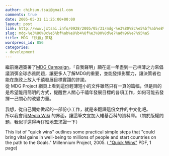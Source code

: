 ```yaml
---
author: chihsun.tsai@gmail.com
comments: true
date: 2005-05-31 11:25:00+00:00
layout: post
link: http://www.jxtsai.info/0928/2005/05/31/mdg-%e3%80%8c%e5%bf%ab%e8%b4%8f%e3%80%8d%e7%ad%96%e7%95%a5/
slug: mdg-%e3%80%8c%e5%bf%ab%e8%b4%8f%e3%80%8d%e7%ad%96%e7%95%a5
title: MDG 「快贏」策略
wordpress_id: 856
categories:
- development
---
```


繼前幾週簽署了[MDG Campaign](https://www.kintera.org/site/apps/kb/home/login.asp?kntaw3801=09F47C4C7C3444E0897D278F00C74328&c=grKVL2NLE&b=173918&signinreq=1&targetURL=http%3A%2F%2Fwww.millenniumcampaign.org%2Fsiteapps%2Fpersonalpage%2FPageEditor.aspx%3Fc%3DgrKVL2NLE%26b%3D259078)，「自我聲明」願在這一年盡到一己棉薄之力來倡議消弭全球赤貧問題，讓更多人了解MDG的重要，並能發揮影響力，讓決策者也能在施政上放入千禧發展目標實踐的許諾。  
從 MDG Project 網頁上看到這份輕薄短小的文件雖然只有一頁的篇幅，但是目的是希望能用簡明的方式，提醒世人關心千禧年發展目標的各項工作，如何可能去發揮一己關心的改變力量。  
  
我想，從自己開始做起的一部份小工作，就是來翻譯這份文件的中文化吧。  
所以我會用[Media Wiki](http://timayouth.org/mediawiki/index.php/MDG) 的界面，讓這筆文宣加入維基百科的資料庫。（關於版權問題，我似乎還得再仔細地去求證一下）  
  
This list of "quick wins" outlines some practical simple steps that "could bring vital gains in well-being to millions of people and start countries on the path to the Goals." Millennium Project, 2005. ([ "Quick Wins"](http://www.unmillenniumproject.org/documents/4-MP-QuickWins-E.pdf) PDF, 1 page)

